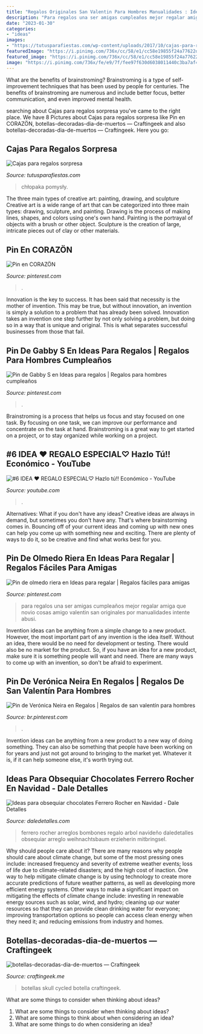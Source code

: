 ```yaml
---
title: "Regalos Originales San Valentin Para Hombres Manualidades : Ideas Para Obsequiar Chocolates Ferrero Rocher En Navidad"
description: "Para regalos una ser amigas cumpleaños mejor regalar amiga que novio cosas amigo valentin san originales por manualidades intente abusi"
date: "2023-01-30"
categories:
- "ideas"
images:
- "https://tutusparafiestas.com/wp-content/uploads/2017/10/cajas-para-regalos-sorpresa-4.jpg"
featuredImage: "https://i.pinimg.com/736x/cc/58/e1/cc58e19855f24a77622d11fa37120182.jpg"
featured_image: "https://i.pinimg.com/736x/cc/58/e1/cc58e19855f24a77622d11fa37120182.jpg"
image: "https://i.pinimg.com/736x/fe/e9/7f/fee97f630d6038011440c3ba7af4480d.jpg"
---
```



What are the benefits of brainstroming?
Brainstroming is a type of self-improvement techniques that has been used by people for centuries. The benefits of brainstroming are numerous and include better focus, better communication, and even improved mental health.

	

		
searching about Cajas para regalos sorpresa you've came to the right place. We have 8 Pictures about Cajas para regalos sorpresa like Pin en CORAZÖN, botellas-decoradas-dia-de-muertos — Craftingeek and also botellas-decoradas-dia-de-muertos — Craftingeek. Here you go:
		
    
## Cajas Para Regalos Sorpresa

<img loading=lazy src="https://tutusparafiestas.com/wp-content/uploads/2017/10/cajas-para-regalos-sorpresa-4.jpg" onerror="this.onerror=null;this.src='https://tse3.mm.bing.net/th?id=OIP.iVdb2aL3nTPCcYkgq-r0HQHaHa&amp;pid=15.1';" alt="Cajas para regalos sorpresa">

_Source: tutusparafiestas.com_

>chłopaka pomysły. 

	

The three main types of creative art: painting, drawing, and sculpture
Creative art is a wide range of art that can be categorized into three main types: drawing, sculpture, and painting. Drawing is the process of making lines, shapes, and colors using one's own hand. Painting is the portrayal of objects with a brush or other object. Sculpture is the creation of large, intricate pieces out of clay or other materials.

    
## Pin En CORAZÖN

<img loading=lazy src="https://i.pinimg.com/736x/5b/04/c3/5b04c3789fe53be6820ad180dbd54132.jpg" onerror="this.onerror=null;this.src='https://tse1.mm.bing.net/th?id=OIP.Y0np51tGtMpaV71mJaiocgHaJ4&amp;pid=15.1';" alt="Pin en CORAZÖN">

_Source: pinterest.com_

>. 

	

Innovation is the key to success. It has been said that necessity is the mother of invention. This may be true, but without innovation, an invention is simply a solution to a problem that has already been solved. Innovation takes an invention one step further by not only solving a problem, but doing so in a way that is unique and original. This is what separates successful businesses from those that fail.

    
## Pin De Gabby S En Ideas Para Regalos | Regalos Para Hombres Cumpleaños

<img loading=lazy src="https://i.pinimg.com/736x/cc/58/e1/cc58e19855f24a77622d11fa37120182.jpg" onerror="this.onerror=null;this.src='https://tse1.mm.bing.net/th?id=OIP.VsnxRGoZtK2VNSYaJzTZwQHaJ4&amp;pid=15.1';" alt="Pin de Gabby S en Ideas para regalos | Regalos para hombres cumpleaños">

_Source: pinterest.com_

>. 

	

Brainstroming is a process that helps us focus and stay focused on one task. By focusing on one task, we can improve our performance and concentrate on the task at hand. Brainstroming is a great way to get started on a project, or to stay organized while working on a project.

    
## #6 IDEA ♥ REGALO ESPECIAL♡ Hazlo Tú!! Económico - YouTube

<img loading=lazy src="http://i1.ytimg.com/vi/haz4rhrbIgM/maxresdefault.jpg" onerror="this.onerror=null;this.src='https://tse3.mm.bing.net/th?id=OIP.nWyAQw-RV8xikKWEAlozSQHaEK&amp;pid=15.1';" alt="#6 IDEA ♥ REGALO ESPECIAL♡ Hazlo tú!! Económico - YouTube">

_Source: youtube.com_

>. 

	

Alternatives: What if you don't have any ideas?
Creative ideas are always in demand, but sometimes you don't have any. That's where brainstorming comes in. Bouncing off of your current ideas and coming up with new ones can help you come up with something new and exciting. There are plenty of ways to do it, so be creative and find what works best for you.

    
## Pin De Olmedo Riera En Ideas Para Regalar | Regalos Fáciles Para Amigas

<img loading=lazy src="https://i.pinimg.com/736x/38/b8/4e/38b84e3a73a3669e7a456c0e02b439f3.jpg" onerror="this.onerror=null;this.src='https://tse4.mm.bing.net/th?id=OIP.7PdPp3FS6DkoqQ_G5lUQIwHaJQ&amp;pid=15.1';" alt="Pin de olmedo riera en Ideas para regalar | Regalos fáciles para amigas">

_Source: pinterest.com_

>para regalos una ser amigas cumpleaños mejor regalar amiga que novio cosas amigo valentin san originales por manualidades intente abusi. 

	

Invention ideas can be anything from a simple change to a new product. However, the most important part of any invention is the idea itself. Without an idea, there would be no need for development or testing. There would also be no market for the product. So, if you have an idea for a new product, make sure it is something people will want and need. There are many ways to come up with an invention, so don't be afraid to experiment.

    
## Pin De Verónica Neira En Regalos | Regalos De San Valentín Para Hombres

<img loading=lazy src="https://i.pinimg.com/736x/fe/e9/7f/fee97f630d6038011440c3ba7af4480d.jpg" onerror="this.onerror=null;this.src='https://tse1.mm.bing.net/th?id=OIP.D6yVj41_yXoLpLuer4rGqQHaFz&amp;pid=15.1';" alt="Pin de Verónica Neira en Regalos | Regalos de san valentín para hombres">

_Source: br.pinterest.com_

>. 

	

Invention ideas can be anything from a new product to a new way of doing something. They can also be something that people have been working on for years and just not got around to bringing to the market yet. Whatever it is, if it can help someone else, it's worth trying out.

    
## Ideas Para Obsequiar Chocolates Ferrero Rocher En Navidad - Dale Detalles

<img loading=lazy src="https://i1.wp.com/www.daledetalles.com/wp-content/uploads/2016/08/arreglos-con-chocolates-ferrero12.jpg" onerror="this.onerror=null;this.src='https://tse1.mm.bing.net/th?id=OIP.VeAB8oa6p2T8mY20i637GwHaM0&amp;pid=15.1';" alt="Ideas para obsequiar chocolates Ferrero Rocher en Navidad - Dale Detalles">

_Source: daledetalles.com_

>ferrero rocher arreglos bombones regalo arbol navideño daledetalles obsequiar arreglo weihnachtsbaum erzieherin mitbringsel. 

	

Why should people care about it?
There are many reasons why people should care about climate change, but some of the most pressing ones include: increased frequency and severity of extreme weather events; loss of life due to climate-related disasters; and the high cost of inaction.
One way to help mitigate climate change is by using technology to create more accurate predictions of future weather patterns, as well as developing more efficient energy systems. Other ways to make a significant impact on mitigating the effects of climate change include: investing in renewable energy sources such as solar, wind, and hydro; cleaning up our water resources so that they can provide clean drinking water for everyone; improving transportation options so people can access clean energy when they need it; and reducing emissions from industry and homes.

    
## Botellas-decoradas-dia-de-muertos — Craftingeek

<img loading=lazy src="https://i0.wp.com/craftingeek.me/wp-content/uploads/2015/11/botellas-decoradas-dia-de-muertos.jpg?ssl=1" onerror="this.onerror=null;this.src='https://tse3.mm.bing.net/th?id=OIP.-zyQ8MTNwNtbYirwU7W0dwHaFB&amp;pid=15.1';" alt="botellas-decoradas-dia-de-muertos — Craftingeek">

_Source: craftingeek.me_

>botellas skull cycled botella craftingeek. 

	

What are some things to consider when thinking about ideas?
1. What are some things to consider when thinking about ideas?
2. What are some things to think about when considering an idea?
3. What are some things to do when considering an idea?

